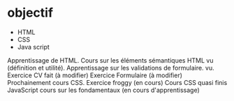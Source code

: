 # objectif

- HTML
- CSS
- Java script

Apprentissage de HTML.
Cours sur les éléments sémantiques HTML vu (définition et utilité).
Apprentissage sur les validations de formulaire. vu.
Exercice CV fait (à modifier)
Exercice Formulaire (à modifier)
Prochainement cours CSS.
Exercice froggy (en cours)
Cours CSS quasi finis
JavaScript cours sur les fondamentaux (en cours d'apprentissage)
